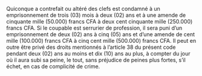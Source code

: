 Quiconque a contrefait ou altéré des clefs est condamné à un emprisonnement de trois (03) mois à deux (02) ans et à une amende de cinquante mille (50.000) francs CFA à deux cent cinquante mille (250.000) francs CFA.
Si le coupable est serrurier de profession, il sera puni d’un emprisonnement de deux (02) ans à cinq (05) ans et d’une amende de cent mille (100.000) francs CFA à cinq cent mille (500.000) francs CFA.
Il peut en outre être privé des droits mentionnés à l’article 38 du présent code pendant deux (02) ans au moins et dix (10) ans au plus, à compter du jour où il aura subi sa peine, le tout, sans préjudice de peines plus fortes, s’il échet, en cas de complicité de crime.